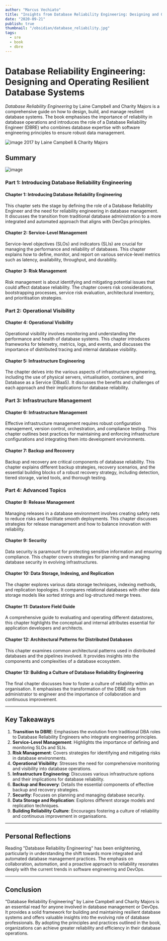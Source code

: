 ```yaml
---
author: "Marcus Vechiato"
title: "Insights from Database Reliability Engineering: Designing and Operating Resilient Database Systems"
date: "2020-09-21"
publish: true
thumbnail: "/obsidian/database_reliability.jpg"
tags:
  - sre
  - book
  - dbre
--- 
```

# **Database Reliability Engineering: Designing and Operating Resilient Database Systems**

_Database Reliability Engineering_ by Laine Campbell and Charity Majors is a comprehensive guide on how to design, build, and manage resilient database systems. The book emphasises the importance of reliability in database operations and introduces the role of a Database Reliability Engineer (DBRE) who combines database expertise with software engineering principles to ensure robust data management.

![image](/obsidian/book_database_reliability.jpg)
2017 by Laine Campbell & Charity Majors

## **Summary**
![image](/obsidian/mindmap_dbre.png)
### **Part 1: Introducing Database Reliability Engineering**

#### **Chapter 1: Introducing Database Reliability Engineering**

This chapter sets the stage by defining the role of a Database Reliability Engineer and the need for reliability engineering in database management. It discusses the transition from traditional database administration to a more integrated and automated approach that aligns with DevOps principles.

#### **Chapter 2: Service-Level Management**

Service-level objectives (SLOs) and indicators (SLIs) are crucial for managing the performance and reliability of databases. This chapter explains how to define, monitor, and report on various service-level metrics such as latency, availability, throughput, and durability.

#### **Chapter 3: Risk Management**

Risk management is about identifying and mitigating potential issues that could affect database reliability. The chapter covers risk considerations, bootstrapping processes, service risk evaluation, architectural inventory, and prioritisation strategies.

### **Part 2: Operational Visibility**

#### **Chapter 4: Operational Visibility**

Operational visibility involves monitoring and understanding the performance and health of database systems. This chapter introduces frameworks for telemetry, metrics, logs, and events, and discusses the importance of distributed tracing and internal database visibility.

#### **Chapter 5: Infrastructure Engineering**

The chapter delves into the various aspects of infrastructure engineering, including the use of physical servers, virtualisation, containers, and Database as a Service (DBaaS). It discusses the benefits and challenges of each approach and their implications for database reliability.

### **Part 3: Infrastructure Management**

#### **Chapter 6: Infrastructure Management**

Effective infrastructure management requires robust configuration management, version control, orchestration, and compliance testing. This chapter outlines best practices for maintaining and enforcing infrastructure configurations and integrating them into development environments.

#### **Chapter 7: Backup and Recovery**

Backup and recovery are critical components of database reliability. This chapter explains different backup strategies, recovery scenarios, and the essential building blocks of a robust recovery strategy, including detection, tiered storage, varied tools, and thorough testing.

### **Part 4: Advanced Topics**

#### **Chapter 8: Release Management**

Managing releases in a database environment involves creating safety nets to reduce risks and facilitate smooth deployments. This chapter discusses strategies for release management and how to balance innovation with reliability.

#### **Chapter 9: Security**

Data security is paramount for protecting sensitive information and ensuring compliance. This chapter covers strategies for planning and managing database security in evolving infrastructures.

#### **Chapter 10: Data Storage, Indexing, and Replication**

The chapter explores various data storage techniques, indexing methods, and replication topologies. It compares relational databases with other data storage models like sorted strings and log-structured merge trees.

#### **Chapter 11: Datastore Field Guide**

A comprehensive guide to evaluating and operating different datastores, this chapter highlights the conceptual and internal attributes essential for application developers and architects.

#### **Chapter 12: Architectural Patterns for Distributed Databases**

This chapter examines common architectural patterns used in distributed databases and the pipelines involved. It provides insights into the components and complexities of a database ecosystem.

#### **Chapter 13: Building a Culture of Database Reliability Engineering**

The final chapter discusses how to foster a culture of reliability within an organisation. It emphasises the transformation of the DBRE role from administrator to engineer and the importance of collaboration and continuous improvement.

---
## **Key Takeaways**

1. **Transition to DBRE**: Emphasises the evolution from traditional DBA roles to Database Reliability Engineers who integrate engineering principles.
2. **Service-Level Management**: Highlights the importance of defining and monitoring SLOs and SLIs.
3. **Risk Management**: Covers strategies for identifying and mitigating risks in database environments.
4. **Operational Visibility**: Stresses the need for comprehensive monitoring and visibility into database operations.
5. **Infrastructure Engineering**: Discusses various infrastructure options and their implications for database reliability.
6. **Backup and Recovery**: Details the essential components of effective backup and recovery strategies.
7. **Security**: Focuses on planning and managing database security.
8. **Data Storage and Replication**: Explores different storage models and replication techniques.
9. **Building Reliability Culture**: Encourages fostering a culture of reliability and continuous improvement in organisations.

---
## **Personal Reflections**

Reading "Database Reliability Engineering" has been enlightening, particularly in understanding the shift towards more integrated and automated database management practices. The emphasis on collaboration, automation, and a proactive approach to reliability resonates deeply with the current trends in software engineering and DevOps.

---
## **Conclusion**

"Database Reliability Engineering" by Laine Campbell and Charity Majors is an essential read for anyone involved in database management or DevOps. It provides a solid framework for building and maintaining resilient database systems and offers valuable insights into the evolving role of database professionals. By adopting the principles and practices outlined in the book, organizations can achieve greater reliability and efficiency in their database operations.

